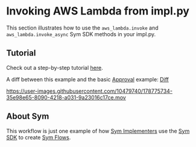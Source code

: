 # Invoking AWS Lambda from impl.py
This section illustrates how to use the `aws_lambda.invoke` and `aws_lambda.invoke_async` Sym SDK methods in your impl.py.

## Tutorial

Check out a step-by-step tutorial [here](https://docs.symops.com/docs/enabling-aws-lambda-in-the-sdk).

A diff between this example and the basic [Approval](../approvals) example: [Diff](https://github.com/symopsio/examples/compare/1c17b3267ae2364ed6d30cbc747f3aa30856aecb...81312a21b0adc0bc4e6e66b8b0e0f4b3d59438a5)

https://user-images.githubusercontent.com/10479740/178775734-35e98e65-8090-4218-a031-9a23016c17ce.mov

## About Sym

This workflow is just one example of how [Sym Implementers](https://docs.symops.com/docs/sym-for-implementers) use the [Sym SDK](https://docs.symops.com/docs) to create [Sym Flows](https://docs.symops.com/docs/flows).
